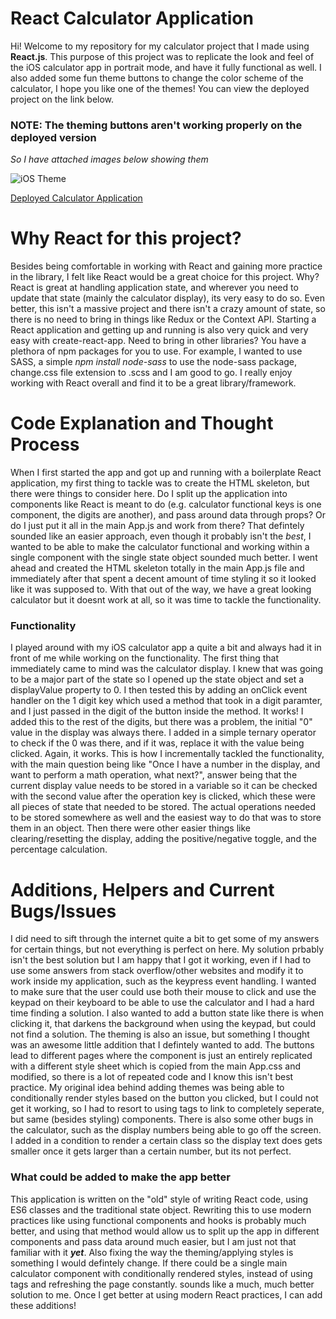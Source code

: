 # React Calculator Application

Hi! Welcome to my repository for my calculator project that I made using **React.js**. This purpose of this project was to replicate the look and feel of the iOS calculator app in portrait mode, and have it fully functional as well. I also added some fun theme buttons to change the color scheme of the calculator, I hope you like one of the themes! You can view the deployed project on the link below.

### NOTE: The theming buttons aren't working properly on the deployed version
_So I have attached images below showing them_


![iOS Theme](https://imgur.com/a/QLTXXli)


[Deployed Calculator Application](https://serene-heyrovsky-1f2e8b.netlify.com/)


# Why React for this project?

Besides being comfortable in working with React and gaining more practice in the library, I felt like React would be a great choice for this project. Why? React is great at handling application state, and wherever you need to update that state (mainly the calculator display), its very easy to do so. Even better, this isn't a massive project and there isn't a crazy amount of state, so there is no need to bring in things like Redux or the Context API. Starting a React application and getting up and running is also very quick and very easy with create-react-app. Need to bring in other libraries? You have a plethora of npm packages for you to use. For example, I wanted to use SASS, a simple *npm install node-sass* to use the node-sass package, change.css file extension to .scss and I am good to go. I really enjoy working with React overall and find it to be a great library/framework.

# Code Explanation and Thought Process

When I first started the app and got up and running with a boilerplate React application, my first thing to tackle was to create the HTML skeleton, but there were things to consider here. Do I split up the application into components like React is meant to do (e.g. calculator functional keys is one component, the digits are another), and pass around data through props? Or do I just put it all in the main App.js and work from there? That defintely sounded like an easier approach, even though it probably isn't the *best*, I wanted to be able to make the calculator functional and working within a single component with the single state object sounded much better. I went ahead and created the HTML skeleton totally in the main App.js file and immediately after that spent a decent amount of time styling it so it looked like it was supposed to. With that out of the way, we have a great looking calculator but it doesnt work at all, so it was time to tackle the functionality. 

### Functionality

I played around with my iOS calculator app a quite a bit and always had it in front of me while working on the functionality. The first thing that immediately came to mind was the calculator display. I knew that was going to be a major part of the state so I opened up the state object and set a displayValue property to 0. I then tested this by adding an onClick event handler on the 1 digit key which used a method that took in a digit paramter, and I just passed in the digit of the button inside the method. It works! I added this to the rest of the digits, but there was a problem, the initial "0" value in the display was always there. I added in a simple ternary operator to check if the 0 was there, and if it was, replace it with the value being clicked. Again, it works. This is how I incrementally tackled the functionality, with the main question being like "Once I have a number in the display, and want to perform a math operation, what next?", answer being that the current display value needs to be stored in a variable so it can be checked with the second value after the operation key is clicked, which these were all pieces of state that needed to be stored. The actual operations needed to be stored somewhere as well and the easiest way to do that was to store them in an object. Then there were other easier things like clearing/resetting the display, adding the positive/negative toggle, and the percentage calculation.

# Additions, Helpers and Current Bugs/Issues

I did need to sift through the internet quite a bit to get some of my answers for certain things, but not everything is perfect on here. My solution prbably isn't the best solution but I am happy that I got it working, even if I had to use some answers from stack overflow/other websites and modify it to work inside my application, such as the keypress event handling. I wanted to make sure that the user could use both their mouse to click and use the keypad on their keyboard to be able to use the calculator and I had a hard time finding a solution. I also wanted to add a button state like there is when clicking it, that darkens the background when using the keypad, but could not find a solution. The theming is also an issue, but something I thought was an awesome little addition that I defintely wanted to add. The buttons lead to different pages where the component is just an entirely replicated with a different style sheet which is copied from the main App.css and modified, so there is a lot of repeated code and I know this isn't best practice. My original idea behind adding themes was being able to conditionally render styles based on the button you clicked, but I could not get it working, so I had to resort to using <a> tags to link to completely seperate, but same (besides styling) components. There is also some other bugs in the calculator, such as the display numbers being able to go off the screen. I added in a condition to render a certain class so the display text does gets smaller once it gets larger than a certain number, but its not perfect. 
  
 ### What could be added to make the app better
 
 This application is written on the "old" style of writing React code, using ES6 classes and the traditional state object. Rewriting this to use modern practices like using functional components and hooks is probably much better, and using that method would allow us to split up the app in different components and pass data around much easier, but I am just not that familiar with it _**yet**_. Also fixing the way the theming/applying styles is something I would defintely change. If there could be a single main calculator component with conditionally rendered styles, instead of using <a> tags and refreshing the page constantly. sounds like a much, much better solution to me. Once I get better at using modern React practices, I can add these additions!
